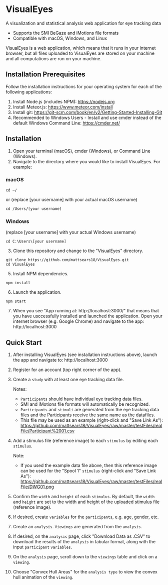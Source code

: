 # VisualEyes
A visualization and statistical analysis web application for eye tracking data
- Supports the SMI BeGaze and iMotions file formats
- Compatible with macOS, Windows, and Linux

VisualEyes is a web application, which means that it runs in your internet browser, but all files uploaded to VisualEyes are stored on your machine and all computations are run on your machine.

## Installation Prerequisites
Follow the installation instructions for your operating system for each of the following applications:
1. Install Node.js (includes NPM): https://nodejs.org
2. Install Meteor.js: https://www.meteor.com/install
3. Install git: https://git-scm.com/book/en/v2/Getting-Started-Installing-Git
4. Recommended to Windows Users - Install and use cmder instead of the default Windows Command Line: https://cmder.net/

## Installation
1. Open your terminal (macOS), cmder (Windows), or Command Line (Windows).
2. Navigate to the directory where you would like to install VisualEyes. For example:
### macOS
```
cd ~/
```
or (replace [your username] with your actual macOS username)
```
cd /Users/[your username]
```
### Windows
(replace [your username] with your actual Windows username)
```
cd C:\Users\[your username]
```
3. Clone this repository and change to the "VisualEyes" directory.
```
git clone https://github.com/mattsears18/VisualEyes.git
cd VisualEyes
```
5. Install NPM dependencies.
```
npm install
```
6. Launch the application.
```
npm start
```
7. When you see "App running at: http://localhost:3000/" that means that you have usccessfully installed and launched the application. Open your internet browser (e.g. Google Chrome) and navigate to the app: http://localhost:3000

## Quick Start
1. After installing VisualEyes (see installation instructions above), launch the app and navigate to: http://localhost:3000
2. Register for an account (top right corner of the app).
3. Create a `study` with at least one eye tracking data file. 

    Notes:
    * `Participants` should have individual eye tracking data files.
    * SMI and iMotions file formats will automatically be recognized.
    * `Participants` and `stimuli` are generated from the eye tracking data files and the Participants receive the same name as the datafiles.
    * This file may be used as an example (right-click and "Save Link As"): https://github.com/mattsears18/VisualEyes/raw/master/testFiles/realFile/Participant%2001.csv

4. Add a stimulus file (reference image) to each `stimulus` by editing each `stimulus`.

    Note:
    * If you used the example data file above, then this reference image can be used for the "Spool 1" `stimulus` (right-click and "Save Link As"): https://github.com/mattsears18/VisualEyes/raw/master/testFiles/realFile/DWG01.png
    
    
5. Confirm the `width` and `height` of each `stimulus`. By default, the `width` and `height` are set to the width and height of the uploaded stimulus file (reference image).
6. If desired, create `variables` for the `participants`, e.g. age, gender, etc.
7. Create an `analysis`. `Viewings` are generated from the `analysis`.
8. If desired, on the `analysis` page, click "Download Data as .CSV" to download the results of the `analysis` in tabular format, along with the input `participant` `variables`.
9. On the `analysis` page, scroll down to the `viewings` table and click on a `viewing`.
10. Choose "Convex Hull Areas" for the `analysis type` to view the convex hull animation of the `viewing`.
